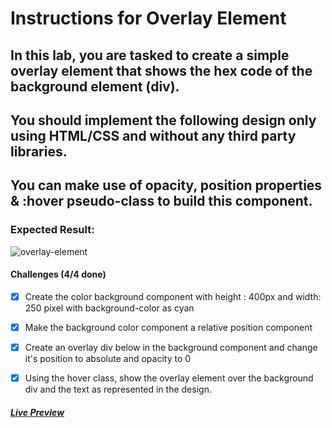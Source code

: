 # Instructions for Overlay Element

## In this lab, you are tasked to create a simple overlay element that shows the hex code of the background element (div).

## You should implement the following design only using HTML/CSS and without any third party libraries.

## You can make use of opacity, position properties & :hover pseudo-class to build this component.

### Expected Result:

![overlay-element](https://github.com/selimbiber/30Day30Project-HTML5-CSS3-Challenges/assets/117529414/ebdb7c03-366c-42d4-bbd3-006b887c7c10)

#### Challenges (4/4 done)

- [x] Create the color background component with height : 400px and width: 250 pixel with background-color as cyan

- [x] Make the background color component a relative position component

- [x] Create an overlay div below in the background component and change it's position to absolute and opacity to 0

- [x] Using the hover class, show the overlay element over the background div and the text as represented in the design.

##### [Live Preview](https://selimbiber.github.io/Vanilla-CSS-Challenges/Day13-overlay-element/)
